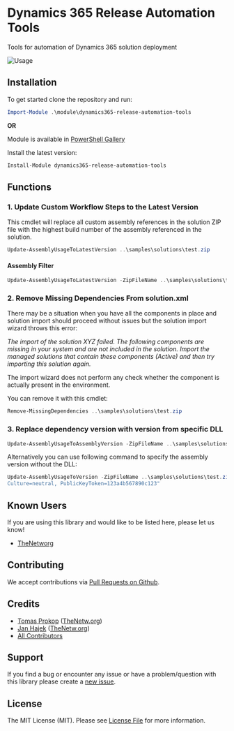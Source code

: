 # Dynamics 365 Release Automation Tools
Tools for automation of Dynamics 365 solution deployment

![Usage](https://media.giphy.com/media/dtBYOo7T6APTEHXOno/giphy.gif)



## Installation
To get started clone the repository and run:

```powershell
Import-Module .\module\dynamics365-release-automation-tools
```

**OR**

Module is available in [PowerShell Gallery](https://www.powershellgallery.com/packages/dynamics365-release-automation-tools)

Install the latest version:

```powershell
Install-Module dynamics365-release-automation-tools
```

## Functions

### 1. Update Custom Workflow Steps to the Latest Version

This cmdlet will replace all custom assembly references in the solution ZIP file with the highest build number of the assembly referenced in the solution.

```powershell
Update-AssemblyUsageToLatestVersion ..\samples\solutions\test.zip
```

#### Assembly Filter
```powershell
Update-AssemblyUsageToLatestVersion -ZipFileName ..\samples\solutions\test.zip -AssemblyName TNTGTools
```

### 2. Remove Missing Dependencies From solution.xml

There may be a situation when you have all the components in place and solution import should proceed without issues but the solution import wizard throws this error:

*The import of the solution XYZ failed. The following components are missing in your system and are not included in the solution. Import the managed solutions that contain these components (Active) and then try importing this solution again.*

The import wizard does not perform any check whether the component is actually present in the environment.

You can remove it with this cmdlet:

```powershell
Remove-MissingDependencies ..\samples\solutions\test.zip
```

### 3. Replace dependency version with version from specific DLL
```powershell
Update-AssemblyUsageToAssemblyVersion -ZipFileName ..\samples\solutions\test.zip -AssemblyPath ..\samples\assemblies\assembly.dll
```
Alternatively you can use following command to specify the assembly version without the DLL:
```powershell
Update-AssemblyUsageToVersion -ZipFileName ..\samples\solutions\test.zip -AssemblyName Test -AssemblyVersion "1.0.0.0" -AssemblyFQN "TestAssembly.Test, version=1.0.0.0, 
Culture=neutral, PublicKeyToken=123a4b567890c123"
```

## Known Users
If you are using this library and would like to be listed here, please let us know!
- [TheNetworg](https://blog.thenetw.org)

## Contributing
We accept contributions via [Pull Requests on Github](https://github.com/TheNetworg/dynamics365-release-automation-tools).

## Credits
- [Tomas Prokop](https://github.com/TomProkop) ([TheNetw.org](https://thenetw.org))
- [Jan Hajek](https://github.com/hajekj) ([TheNetw.org](https://thenetw.org))
- [All Contributors](https://github.com/TheNetworg/dynamics365-release-automation-tools/contributors)

## Support
If you find a bug or encounter any issue or have a problem/question with this library please create a [new issue](https://github.com/TheNetworg/dynamics365-release-automation-tools/issues).

## License
The MIT License (MIT). Please see [License File](https://github.com/TheNetworg/dynamics365-release-automation-tools/blob/master/LICENSE) for more information.